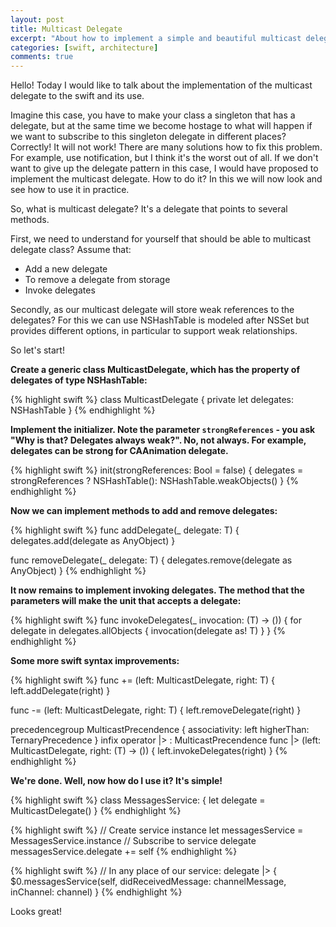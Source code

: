 ```yaml
---
layout: post
title: Multicast Delegate
excerpt: "About how to implement a simple and beautiful multicast delegate on the swift and how to use it."
categories: [swift, architecture]
comments: true
---
```


Hello! Today I would like to talk about the implementation of the multicast delegate to the swift and its use.

Imagine this case, you have to make your class a singleton that has a delegate, but at the same time we become hostage to what will happen if we want to subscribe to this singleton delegate in different places? Correctly! It will not work!
There are many solutions how to fix this problem. For example, use notification, but I think it's the worst out of all. If we don't want to give up the delegate pattern in this case, I would have proposed to implement the multicast delegate. How to do it? In this we will now look and see how to use it in practice.

So, what is multicast delegate? It's a delegate that points to several methods.

First, we need to understand for yourself that should be able to multicast delegate class?
Assume that:
- Add a new delegate
- To remove a delegate from storage
- Invoke delegates

Secondly, as our multicast delegate will store weak references to the delegates? For this we can use NSHashTable is modeled after NSSet but provides different options, in particular to support weak relationships.

So let's start!

<b>Create a generic class MulticastDelegate, which has the property of delegates of type NSHashTable:</b>

{% highlight swift %}
class MulticastDelegate<T> {
    private let delegates: NSHashTable<AnyObject>
}
{% endhighlight %}

<b>Implement the initializer. Note the parameter `strongReferences` - you ask "Why is that? Delegates always weak?". No, not always. For example, delegates can be strong for CAAnimation delegate.</b>

{% highlight swift %}
init(strongReferences: Bool = false) {
    delegates = strongReferences ? NSHashTable<AnyObject>(): NSHashTable<AnyObject>.weakObjects()
}
{% endhighlight %}

<b>Now we can implement methods to add and remove delegates:</b>

{% highlight swift %}
func addDelegate(_ delegate: T) {
    delegates.add(delegate as AnyObject)
}
    
func removeDelegate(_ delegate: T) {
    delegates.remove(delegate as AnyObject)
}
{% endhighlight %}

<b>It now remains to implement invoking delegates. The method that the parameters will make the unit that accepts a delegate:</b>

{% highlight swift %}
func invokeDelegates(_ invocation: (T) -> ()) {
    for delegate in delegates.allObjects {
        invocation(delegate as! T)
    }
}
{% endhighlight %}

<b>Some more swift syntax improvements:</b>

{% highlight swift %}
func +=<T> (left: MulticastDelegate<T>, right: T) {
    left.addDelegate(right)
}

func -=<T> (left: MulticastDelegate<T>, right: T) {
    left.removeDelegate(right)
}

precedencegroup MulticastPrecendence {
    associativity: left
    higherThan: TernaryPrecedence
}
infix operator |> : MulticastPrecendence
func |><T> (left: MulticastDelegate<T>, right: (T) -> ()) {
    left.invokeDelegates(right)
}
{% endhighlight %}

<b>We're done. Well, now how do I use it? It's simple!</b>

{% highlight swift %}
class MessagesService: {
    let delegate = MulticastDelegate<MessagesServiceDelegate>()
}
{% endhighlight %}

{% highlight swift %}
// Create service instance
let messagesService = MessagesService.instance
// Subscribe to service delegate
messagesService.delegate += self
{% endhighlight %}

{% highlight swift %}
// In any place of our service:
delegate |> { $0.messagesService(self, didReceivedMessage: channelMessage, inChannel: channel) }
{% endhighlight %}

Looks great!
